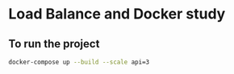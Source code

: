 # Load Balance and Docker study

## To run the project
```bash
docker-compose up --build --scale api=3
```